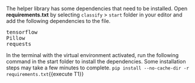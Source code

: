The helper library has some dependencies that need to be installed. Open **requirements.txt** by selecting `classify` > `start` folder in your editor and add the following dependencies to the file.

<pre class="file" data-target="clipboard">
tensorflow
Pillow
requests
</pre>


In the terminal with the virtual environment activated, run the following command in the start folder to install the dependencies. Some installation steps may take a few minutes to complete.
`pip install --no-cache-dir -r requirements.txt`{{execute T1}}